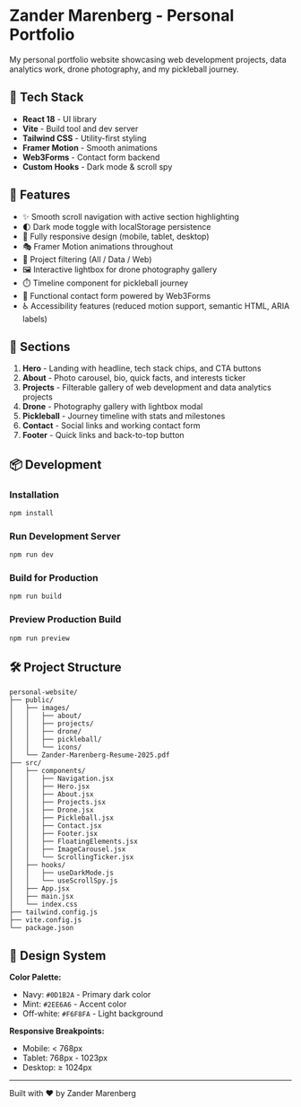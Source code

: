# Zander Marenberg - Personal Portfolio

My personal portfolio website showcasing web development projects, data analytics work, drone photography, and my pickleball journey.

## 🚀 Tech Stack

- **React 18** - UI library
- **Vite** - Build tool and dev server
- **Tailwind CSS** - Utility-first styling
- **Framer Motion** - Smooth animations
- **Web3Forms** - Contact form backend
- **Custom Hooks** - Dark mode & scroll spy

## 🎨 Features

- ✨ Smooth scroll navigation with active section highlighting
- 🌓 Dark mode toggle with localStorage persistence
- 📱 Fully responsive design (mobile, tablet, desktop)
- 🎭 Framer Motion animations throughout
- 🎯 Project filtering (All / Data / Web)
- 🖼️ Interactive lightbox for drone photography gallery
- ⏱️ Timeline component for pickleball journey
- 📧 Functional contact form powered by Web3Forms
- ♿ Accessibility features (reduced motion support, semantic HTML, ARIA labels)

## 🎯 Sections

1. **Hero** - Landing with headline, tech stack chips, and CTA buttons
2. **About** - Photo carousel, bio, quick facts, and interests ticker
3. **Projects** - Filterable gallery of web development and data analytics projects
4. **Drone** - Photography gallery with lightbox modal
5. **Pickleball** - Journey timeline with stats and milestones
6. **Contact** - Social links and working contact form
7. **Footer** - Quick links and back-to-top button

## 📦 Development

### Installation

```bash
npm install
```

### Run Development Server

```bash
npm run dev
```

### Build for Production

```bash
npm run build
```

### Preview Production Build

```bash
npm run preview
```

## 🛠️ Project Structure

```
personal-website/
├── public/
│   ├── images/
│   │   ├── about/
│   │   ├── projects/
│   │   ├── drone/
│   │   ├── pickleball/
│   │   └── icons/
│   └── Zander-Marenberg-Resume-2025.pdf
├── src/
│   ├── components/
│   │   ├── Navigation.jsx
│   │   ├── Hero.jsx
│   │   ├── About.jsx
│   │   ├── Projects.jsx
│   │   ├── Drone.jsx
│   │   ├── Pickleball.jsx
│   │   ├── Contact.jsx
│   │   ├── Footer.jsx
│   │   ├── FloatingElements.jsx
│   │   ├── ImageCarousel.jsx
│   │   └── ScrollingTicker.jsx
│   ├── hooks/
│   │   ├── useDarkMode.js
│   │   └── useScrollSpy.js
│   ├── App.jsx
│   ├── main.jsx
│   └── index.css
├── tailwind.config.js
├── vite.config.js
└── package.json
```

## 🎨 Design System

**Color Palette:**
- Navy: `#0D1B2A` - Primary dark color
- Mint: `#2EE6A6` - Accent color
- Off-white: `#F6F8FA` - Light background

**Responsive Breakpoints:**
- Mobile: < 768px
- Tablet: 768px - 1023px
- Desktop: ≥ 1024px

---

Built with ❤️ by Zander Marenberg

